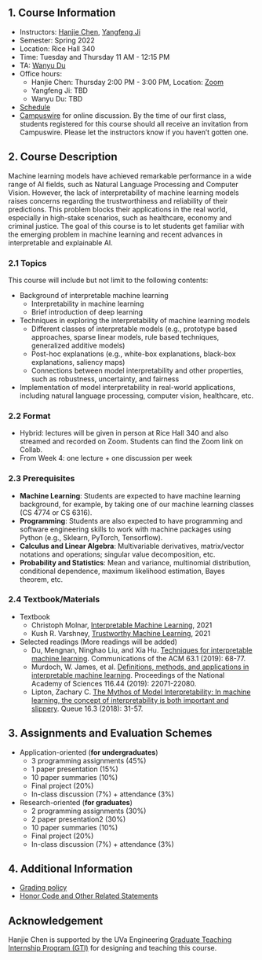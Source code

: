 <!--- # CS 4501/6501 Interpretable Machine Learning --->

## 1. Course Information

- Instructors: [Hanjie Chen](https://www.cs.virginia.edu/~hc9mx/), [Yangfeng Ji](https://yangfengji.net/)
- Semester: Spring 2022
- Location: Rice Hall 340
- Time: Tuesday and Thursday 11 AM - 12:15 PM
- TA: [Wanyu Du](https://wyu-du.github.io/)
- Office hours:
  - Hanjie Chen: Thursday 2:00 PM - 3:00 PM, Location: [Zoom](https://virginia.zoom.us/j/95861036968?pwd=TW43TStwRjdDVDE3YVlsRjRsVGwrdz09)
  - Yangfeng Ji: TBD
  - Wanyu Du: TBD
- [Schedule](Schedule.md)
- [Campuswire](https://campuswire.com/) for online discussion. By the time of our first class, students registered for this course should all receive an invitation from Campuswire. Please let the instructors know if you haven’t gotten one.

## 2. Course Description

Machine learning models have achieved remarkable performance in a wide range of AI fields, such as Natural Language Processing and Computer Vision. However, the lack of interpretability of machine learning models raises concerns regarding the trustworthiness and reliability of their predictions. This problem blocks their applications in the real world, especially in high-stake scenarios, such as healthcare, economy and criminal justice. The goal of this course is to let students get familiar with the emerging problem in machine learning and recent advances in interpretable and explainable AI.

### 2.1 Topics

This course will include but not limit to the following contents: 

- Background of interpretable machine learning
  - Interpretability in machine learning
  - Brief introduction of deep learning
- Techniques in exploring the interpretability of machine learning models
  - Different classes of interpretable models (e.g., prototype based approaches, sparse linear models, rule based techniques, generalized additive models)
  - Post-hoc explanations (e.g., white-box explanations, black-box explanations, saliency maps)
  - Connections between model interpretability and other properties, such as robustness, uncertainty, and fairness
- Implementation of model interpretability in real-world applications, including natural language processing, computer vision, healthcare, etc.


### 2.2 Format

- Hybrid: lectures will be given in person at Rice Hall 340 and also streamed and recorded on Zoom. Students can find the Zoom link on Collab.
- From Week 4: one lecture + one discussion per week


### 2.3 Prerequisites

- **Machine Learning**: Students are expected to have machine learning background, for example, by taking one of our machine learning classes (CS 4774 or CS 6316).
- **Programming**: Students are also expected to have programming and software engineering skills to work with machine packages using Python (e.g., Sklearn, PyTorch, Tensorflow).
- **Calculus and Linear Algebra**: Multivariable derivatives, matrix/vector notations and operations; singular value decomposition, etc.
- **Probability and Statistics**: Mean and variance, multinomial distribution, conditional dependence, maximum likelihood estimation, Bayes theorem, etc.


### 2.4 Textbook/Materials

- Textbook 
	- Christoph Molnar, [Interpretable Machine Learning](https://christophm.github.io/interpretable-ml-book/), 2021
	- Kush R. Varshney, [Trustworthy Machine Learning](http://trustworthymachinelearning.com/trustworthymachinelearning.pdf), 2021
- Selected readings (More readings will be added)
	- Du, Mengnan, Ninghao Liu, and Xia Hu. [Techniques for interpretable machine learning](https://arxiv.org/abs/1808.00033). Communications of the ACM 63.1 (2019): 68-77.
	- Murdoch, W. James, et al. [Definitions, methods, and applications in interpretable machine learning](https://www.pnas.org/content/116/44/22071). Proceedings of the National Academy of Sciences 116.44 (2019): 22071-22080.
	- Lipton, Zachary C. [The Mythos of Model Interpretability: In machine learning, the concept of interpretability is both important and slippery](https://dl.acm.org/doi/10.1145/3236386.3241340). Queue 16.3 (2018): 31-57.

## 3. Assignments and Evaluation Schemes
- Application-oriented (**for undergraduates**)
  - 3 programming assignments (45%)
  - 1 paper presentation (15%)
  - 10 paper summaries (10%)
  - Final project (20%) 
  - In-class discussion (7%) + attendance (3%)
- Research-oriented (**for graduates**)
  - 2 programming assignments (30%)
  - 2 paper presentation2 (30%)
  - 10 paper summaries (10%)
  - Final project (20%) 
  - In-class discussion (7%) + attendance (3%)

## 4. Additional Information
- [Grading policy](grading.md)
- [Honor Code and Other Related Statements](statement.md)

## Acknowledgement

Hanjie Chen is supported by the UVa Engineering [Graduate Teaching Internship Program (GTI)](https://engineering.virginia.edu/graduate-teaching-internship-gti-program) for designing and teaching this course. 
